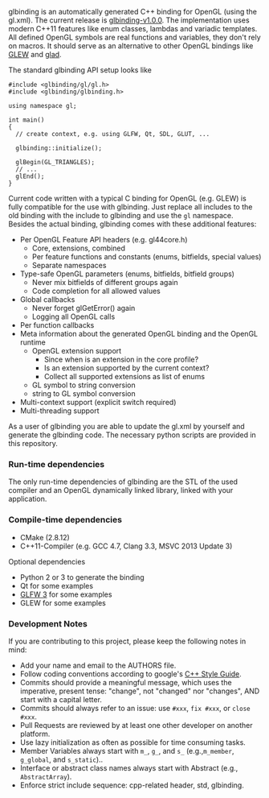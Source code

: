 glbinding is an automatically generated C++ binding for OpenGL (using the gl.xml).
The current release is [glbinding-v1.0.0](https://github.com/hpicgs/glbinding/releases/tag/v1.0.0).
The implementation uses modern C++11 features like enum classes, lambdas and variadic templates.
All defined OpenGL symbols are real functions and variables, they don't rely on macros.
It should serve as an alternative to other OpenGL bindings like [GLEW](http://glew.sourceforge.net/) and [glad](https://github.com/Dav1dde/glad).

The standard glbinding API setup looks like
```
#include <glbinding/gl/gl.h>
#include <glbinding/glbinding.h>

using namespace gl;

int main()
{
  // create context, e.g. using GLFW, Qt, SDL, GLUT, ...
  
  glbinding::initialize();
  
  glBegin(GL_TRIANGLES);
  // ...
  glEnd();
}
```

Current code written with a typical C binding for OpenGL (e.g. GLEW) is fully compatible for the use with glbinding.
Just replace all includes to the old binding with the include to glbinding and use the ```gl``` namespace.
Besides the actual binding, glbinding comes with these additional features:
* Per OpenGL Feature API headers (e.g. gl44core.h)
  * Core, extensions, combined
  * Per feature functions and constants (enums, bitfields, special values)
  * Separate namespaces
* Type-safe OpenGL parameters (enums, bitfields, bitfield groups)
  * Never mix bitfields of different groups again
  * Code completion for all allowed values
* Global callbacks
  * Never forget glGetError() again
  * Logging all OpenGL calls
* Per function callbacks
* Meta information about the generated OpenGL binding and the OpenGL runtime
  * OpenGL extension support
    * Since when is an extension in the core profile?
    * Is an extension supported by the current context?
    * Collect all supported extensions as list of enums
  * GL symbol to string conversion
  * string to GL symbol conversion
* Multi-context support (explicit switch required)
* Multi-threading support

As a user of glbinding you are able to update the gl.xml by yourself and generate the glbinding code.
The necessary python scripts are provided in this repository.

### Run-time dependencies

The only run-time dependencies of glbinding are the STL of the used compiler and an OpenGL dynamically linked library, linked with your application.

### Compile-time dependencies

 * CMake (2.8.12)
 * C++11-Compiler (e.g. GCC 4.7, Clang 3.3, MSVC 2013 Update 3)

Optional dependencies
 * Python 2 or 3 to generate the binding
 * Qt for some examples
 * [GLFW 3](http://www.glfw.org/) for some examples
 * GLEW for some examples

### Development Notes

If you are contributing to this project, please keep the following notes in mind:
* Add your name and email to the AUTHORS file.
* Follow coding conventions according to google's [C++ Style Guide](http://google-styleguide.googlecode.com/svn/trunk/cppguide.xml).
* Commits should provide a meaningful  message, which uses the imperative, present tense: "change", not "changed" nor "changes", AND start with a capital letter.
* Commits should always refer to an issue: use ```#xxx```, ```fix #xxx```, or ```close #xxx```.
* Pull Requests are reviewed by at least one other developer on another platform.
* Use lazy initialization as often as possible for time consuming tasks.
* Member Variables always start with ```m_```, ```g_```, and ```s_``` (e.g.,```m_member```, ```g_global```, and ```s_static```)..
* Interface or abstract class names always start with Abstract (e.g., ```AbstractArray```).
* Enforce strict include sequence: cpp-related header, std, glbinding.
